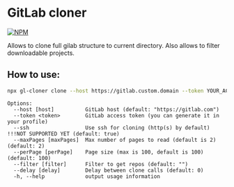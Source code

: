 # GitLab cloner

[![NPM](https://nodei.co/npm/gl-cloner.png)](https://nodei.co/npm/gl-cloner/)

Allows to clone full gilab structure to current directory. Also allows to filter downloadable projects.

## How to use:

```bash
npx gl-cloner clone --host https://gitlab.custom.domain --token YOUR_ACCESS_TOKEN --delay 5
```

```
Options:
  --host [host]          GitLab host (default: "https://gitlab.com")
  --token <token>        GitLab access token (you can generate it in your profile)
  --ssh                  Use ssh for cloning (http(s) by default) !!!NOT SUPPORTED YET (default: true)
  --maxPages [maxPages]  Max number of pages to read (default is 2) (default: 2)
  --perPage [perPage]    Page size (max is 100, default is 100) (default: 100)
  --filter [filter]      Filter to get repos (default: "")
  --delay [delay]        Delay between clone calls (default: 0)
  -h, --help             output usage information
```